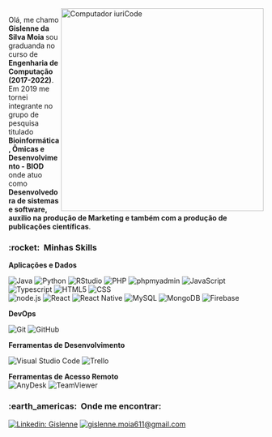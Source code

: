 <img src="https://raw.githubusercontent.com/MicaelliMedeiros/micaellimedeiros/master/image/computer-illustration.png" min-width="400px" max-width="400px" width="400px" align="right" alt="Computador iuriCode">

<p align="left"> 
  Olá, me chamo <strong> Gislenne da Silva Moia </strong> sou graduanda no curso de <strong> Engenharia de Computação (2017-2022)</strong>. <br>
  Em 2019 me tornei integrante no grupo de pesquisa titulado <strong> Bioinformática, Ômicas e Desenvolvimento - BIOD </strong> onde atuo como <strong> Desenvolvedora de sistemas e software, auxilio na produção de Marketing e também com a produção de publicações científicas</strong>.<br>
</p>

<h3> :rocket: &nbsp;Minhas Skills </h3>

**Aplicações e Dados**

  ![Java](https://img.shields.io/badge/-Java-333333?style=flat&logo=Java&logoColor=ff0000)
  ![Python](https://img.shields.io/badge/-Python-333333?style=flat&logo=Python&logoColor=007396)
  ![RStudio](https://img.shields.io/badge/-RStudio-333333?style=flat&logo=RStudio&logoColor=007396)
  ![PHP](https://img.shields.io/badge/-php-333333?style=flat&logo=php)
  ![phpmyadmin](https://img.shields.io/badge/-phpmyadmin-333333?style=flat&logo=phpmyadmin)
  ![JavaScript](https://img.shields.io/badge/-JavaScript-333333?style=flat&logo=javascript)
  ![Typescript](https://img.shields.io/badge/-Typescript-333333?style=flat&logo=Typescript)
  ![HTML5](https://img.shields.io/badge/-HTML5-333333?style=flat&logo=HTML5)
  ![CSS](https://img.shields.io/badge/-CSS-333333?style=flat&logo=CSS3&logoColor=1572B6)  
  ![node.js](https://img.shields.io/badge/-node.js-333333?style=flat&logo=node.js)
  ![React](https://img.shields.io/badge/-React-333333?style=flat&logo=react)
  ![React Native](https://img.shields.io/badge/-React%20Native-333333?style=flat&logo=react)
  ![MySQL](https://img.shields.io/badge/-MySQL-333333?style=flat&logo=mysql)
  ![MongoDB](https://img.shields.io/badge/-mongodb-333333?style=flat&logo=mongodb)
  ![Firebase](https://img.shields.io/badge/-firebase-333333?style=flat&logo=firebase)

**DevOps**

  ![Git](https://img.shields.io/badge/-Git-333333?style=flat&logo=git)
  ![GitHub](https://img.shields.io/badge/-GitHub-333333?style=flat&logo=github)

**Ferramentas de Desenvolvimento**

  ![Visual Studio Code](https://img.shields.io/badge/-Visual%20Studio%20Code-333333?style=flat&logo=visual-studio-code&logoColor=007ACC)
  ![Trello](https://img.shields.io/badge/-Trello-333333?style=flat&logo=trello&logoColor=007ACC)
  
**Ferramentas de Acesso Remoto**  
  ![AnyDesk](https://img.shields.io/badge/-AnyDesk-333333?style=flat&logo=AnyDesk)
  ![TeamViewer](https://img.shields.io/badge/-TeamViewer-333333?style=flat&logo=TeamViewer)
<br/>

<h3> :earth_americas: &nbsp;Onde me encontrar: </h3> 

[![Linkedin: Gislenne](https://img.shields.io/badge/-Gislenne-blue?style=flat-square&logo=Linkedin&logoColor=white&link=https://www.linkedin.com/in/gislenne-moia-b274ab170/)](https://www.linkedin.com/in/gislenne-moia-b274ab170/)
[![gislenne.moia611@gmail.com](https://img.shields.io/badge/-gislenne.moia611@gmail.com-006bed?style=flat-square&logo=Gmail&logoColor=red&link=mailto:gislenne.moia611@gmail.com)](mailto:gislenne.moia611@gmail.com)

<!---
Gislenne/Gislenne is a ✨ special ✨ repository because its `README.md` (this file) appears on your GitHub profile.
You can click the Preview link to take a look at your changes.
--->
